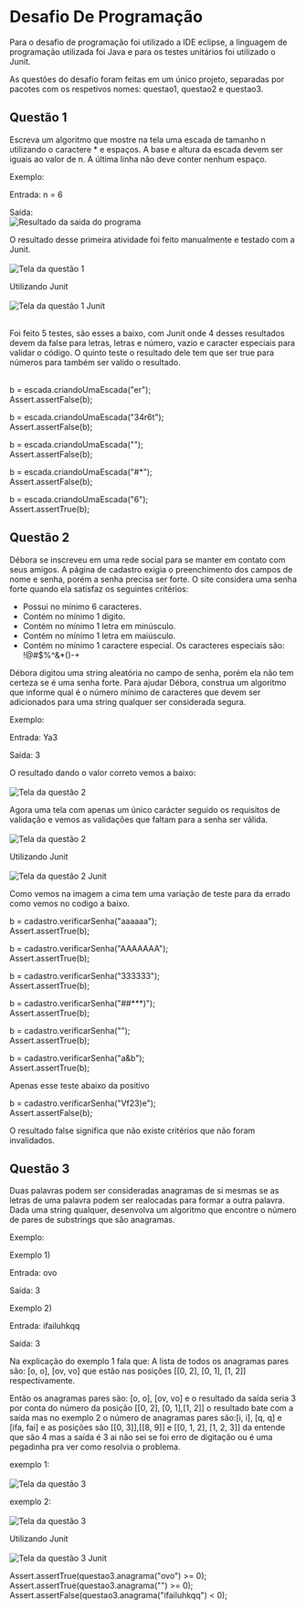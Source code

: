 # Desafio De Programação

Para o desafio de programação foi utilizado a IDE eclipse, a linguagem de programação utilizada foi Java e para os testes unitários foi utilizado o Junit.

As questões do desafio foram feitas em um único projeto, separadas por pacotes com os respetivos nomes: questao1, questao2 e questao3.

## Questão 1

Escreva um algoritmo que mostre na tela uma escada de tamanho n utilizando o caractere * e espaços. A base e altura da escada devem ser iguais ao valor de n. A última linha não deve conter nenhum espaço.

Exemplo:

Entrada:
n = 6

Saída: <br>
![Resultado da saida do programa](https://github.com/GlauberFerreiraAngelo/DesafioDaProgramacao/blob/main/escada.png)

O resultado desse primeira atividade foi feito manualmente e testado com a Junit. <br><br>
![Tela da questão 1](https://github.com/GlauberFerreiraAngelo/DesafioDaProgramacao/blob/main/tela%20da%20atividade%20escada.png)

Utilizando Junit <br><br>
![Tela da questão 1 Junit](https://github.com/GlauberFerreiraAngelo/DesafioDaProgramacao/blob/main/tela%20do%20Junit%20escada.png)
 
<br>
Foi feito 5 testes, são esses a baixo, com Junit onde 4 desses resultados devem da false para letras, letras e número, vazio e caracter especiais para validar o código. O quinto teste o resultado dele tem que ser true para números para também ser valido o resultado. <br><br>

b = escada.criandoUmaEscada("er"); <br>
Assert.assertFalse(b);
		
b = escada.criandoUmaEscada("34r6t");<br>
Assert.assertFalse(b);
		
b = escada.criandoUmaEscada("");<br>
Assert.assertFalse(b);
		
b = escada.criandoUmaEscada("#*");<br>
Assert.assertFalse(b);

b = escada.criandoUmaEscada("6");<br>
Assert.assertTrue(b);

## Questão 2

Débora se inscreveu em uma rede social para se manter em contato com seus amigos. A página de cadastro exigia o preenchimento dos campos de nome e senha, porém a senha precisa ser forte. O site considera uma senha forte quando ela satisfaz os seguintes critérios:

- Possui no mínimo 6 caracteres.
- Contém no mínimo 1 digito.
- Contém no mínimo 1 letra em minúsculo.
- Contém no mínimo 1 letra em maiúsculo.
- Contém no mínimo 1 caractere especial. Os caracteres especiais são: !@#$%^&*()-+

Débora digitou uma string aleatória no campo de senha, porém ela não tem certeza se é uma senha forte. Para ajudar Débora, construa um algoritmo que informe qual é o número mínimo de caracteres que devem ser adicionados para uma string qualquer ser considerada segura.

Exemplo:

Entrada:
Ya3

Saída:
3

O resultado dando o valor correto vemos a baixo:<br><br>
![Tela da questão 2](https://github.com/GlauberFerreiraAngelo/DesafioDaProgramacao/blob/main/tela%20da%20atividade%20senha.png)<br>

Agora uma tela com apenas um único carácter seguido os requisitos de validação e vemos as validações que faltam para a senha ser válida.<br><br>
![Tela da questão 2](https://github.com/GlauberFerreiraAngelo/DesafioDaProgramacao/blob/main/tela%20atividade%20senha%20resultados.png)<br>

Utilizando Junit <br><br>
![Tela da questão 2 Junit](https://github.com/GlauberFerreiraAngelo/DesafioDaProgramacao/blob/main/tela%20do%20Junit%20senha.png)

Como vemos na imagem a cima tem uma variação de teste para da errado como vemos no codigo a baixo. <br>

b = cadastro.verificarSenha("aaaaaa");<br>
Assert.assertTrue(b);
		
b = cadastro.verificarSenha("AAAAAAA");<br>
Assert.assertTrue(b);
		
b = cadastro.verificarSenha("333333");<br>
Assert.assertTrue(b);
	
b = cadastro.verificarSenha("##***)");<br>
Assert.assertTrue(b);
		
b = cadastro.verificarSenha("");<br>
Assert.assertTrue(b);
		
b = cadastro.verificarSenha("a&b");<br>
Assert.assertTrue(b);

Apenas esse teste abaixo da positivo
		
b = cadastro.verificarSenha("Vf23)e");<br>
Assert.assertFalse(b);	

O resultado false significa que não existe critérios que não foram invalidados.  

## Questão 3

Duas palavras podem ser consideradas anagramas de si mesmas se as letras de uma palavra podem ser realocadas para formar a outra palavra. Dada uma string qualquer, desenvolva um
algoritmo que encontre o número de pares de substrings que são anagramas.

Exemplo:

Exemplo 1)

Entrada:
ovo

Saída:
3

Exemplo 2)

Entrada:
ifailuhkqq

Saída:
3

Na explicação do exemplo 1 fala que: A lista de todos os anagramas pares são: [o, o], [ov, vo] que estão nas posições [[0, 2], [0, 1],
[1, 2]] respectivamente.

Então os anagramas pares são: [o, o], [ov, vo] e o resultado da saída seria 3 por conta do número da posição [[0, 2], [0, 1],[1, 2]] o resultado bate com a saída mas no exemplo 2 o número de anagramas pares são:[i, i], [q, q] e [ifa, fai] e as posições são [[0, 3]],[[8, 9]] e [[0, 1, 2], [1, 2, 3]] da entende que são 4 mas a saída é 3 ai não sei se foi erro de digitação ou é uma pegadinha pra ver como resolvia o problema.

exemplo 1:<br><br>
![Tela da questão 3]()<br>

exemplo 2:<br><br>
![Tela da questão 3 ]()<br>

Utilizando Junit <br><br>
![Tela da questão 3 Junit]()<br>




Assert.assertTrue(questao3.anagrama("ovo") >= 0);<br>
Assert.assertTrue(questao3.anagrama("") >= 0);<br>
Assert.assertFalse(questao3.anagrama("ifailuhkqq") < 0);
